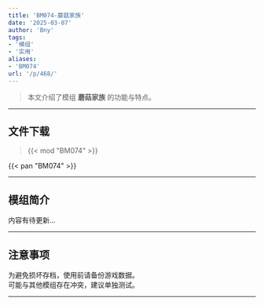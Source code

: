 ```yaml
---
title: 'BM074-蘑菇家族'
date: '2025-03-07'
author: 'Bny'
tags:
- '模组'
- '实用'
aliases:
- 'BM074'
url: '/p/468/'
---
```


> 本文介绍了模组 **蘑菇家族** 的功能与特点。

---

## 文件下载  

> {{< mod "BM074" >}}  

{{< pan "BM074" >}}  

---

## 模组简介

>  
内容有待更新...  

---

## 注意事项

>  
为避免损坏存档，使用前请备份游戏数据。  
可能与其他模组存在冲突，建议单独测试。  

---

